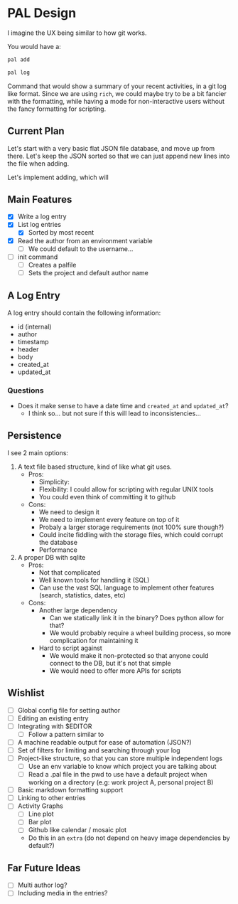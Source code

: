 # PAL Design

I imagine the UX being similar to how git works.

You would have a:

```sh
pal add
```

```sh
pal log
```

Command that would show a summary of your recent activities, in a git log like format.
Since we are using `rich`, we could maybe try to be a bit fancier with the formatting, while having
a mode for non-interactive users without the fancy formatting for scripting.

## Current Plan

Let's start with a very basic flat JSON file database, and move up from there.
Let's keep the JSON sorted so that we can just append new lines into the file
when adding.

Let's implement adding, which will

## Main Features

- [x] Write a log entry
- [x] List log entries
    - [x] Sorted by most recent
- [x] Read the author from an environment variable
    - [ ] We could default to the username...
- [ ] init command
    - [ ] Creates a palfile
    - [ ] Sets the project and default author name

## A Log Entry

A log entry should contain the following information:

- id (internal)
- author
- timestamp
- header
- body
- created_at
- updated_at


### Questions

- Does it make sense to have a date time and `created_at` and `updated_at`?
    - I think so... but not sure if this will lead to inconsistencies...

## Persistence

I see 2 main options:

1. A text file based structure, kind of like what git uses.
    - Pros:
        - Simplicity: 
        - Flexibility: I could allow for scripting with regular UNIX tools
        - You could even think of committing it to github
    - Cons:
        - We need to design it
        - We need to implement every feature on top of it
        - Probaly a larger storage requirements (not 100% sure though?)
        - Could incite fiddling with the storage files, which could corrupt the database
        - Performance
2. A proper DB with sqlite
    - Pros:
        - Not that complicated
        - Well known tools for handling it (SQL)
        - Can use the vast SQL language to implement other features (search, statistics, dates, etc)
    - Cons:
        - Another large dependency
            - Can we statically link it in the binary? Does python allow for that?
            - We would probably require a wheel building process, so more complication for maintaining it
        - Hard to script against
            - We would make it non-protected so that anyone could connect to the DB, but it's not that simple
            - We would need to offer more APIs for scripts

## Wishlist

- [ ] Global config file for setting author
- [ ] Editing an existing entry
- [ ] Integrating with $EDITOR
    - [ ] Follow a pattern similar to 
- [ ] A machine readable output for ease of automation (JSON?)
- [ ] Set of filters for limiting and searching through your log
- [ ] Project-like structure, so that you can store multiple independent logs
    - [ ] Use an env variable to know which project you are talking about
    - [ ] Read a .pal file in the pwd to use have a default project when working on a directory (e.g: work project A, personal project B)
- [ ] Basic markdown formatting support
- [ ] Linking to other entries
- [ ] Activity Graphs
    - [ ] Line plot
    - [ ] Bar plot
    - [ ] Github like calendar / mosaic plot
    - Do this in an `extra` (do not depend on heavy image dependencies by default?)

## Far Future Ideas

- [ ] Multi author log?
- [ ] Including media in the entries?
